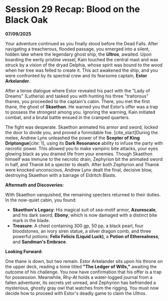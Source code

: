 # Session 29 Recap: Blood on the Black Oak
**07/09/2025**

Your adventure continued as you finally stood before the Dead Falls. After navigating a treacherous, flooded passage, you emerged into a silent, hidden lake where the legendary ghost ship, the ***Ultros***, awaited. Upon boarding the eerily pristine vessel, Kain touched the central mast and was struck by a vision of the dryad Delphia, whose spirit was bound to the wood when her tree was felled to create it. This act awakened the ship, and you were confronted by its spectral crew and its fearsome captain, **Estor Arkelander**.

After a tense dialogue where Estor revealed his pact with the "Lady of Dreams" (Lutheria) and tasked you with hunting his three "traitorous" thanes, you proceeded to the captain's cabin. There, you met the first thane, the ghost of **Skaethon**. He warned you that Estor’s offer was a trap to possess the strongest among you. Ignoring the warning, Kain initiated combat, and a brutal battle ensued in the cramped quarters.

The fight was desperate. Skaethon animated his armor and sword, locked the door to divide you, and proved a formidable foe. [cite_start]During the melee, Andrew Lynx unleashed the power of the **Scepter of King Driptongue**[cite: 1], using its **Dark Resonance** ability to infuse the party with necrotic power. This allowed you to make vampiric bite attacks, your eyes glowing black as you drained life from your enemies. Though Skaethon himself was immune to the necrotic drain, Zephyrion bit the animated sword in half, and Tharok bit a specter to death. After both Zephyrion and Tharok were knocked unconscious, Andrew Lynx dealt the final, decisive blow, destroying Skaethon with a barrage of Eldritch Blasts.

**Aftermath and Discoveries:**

With Skaethon vanquished, the remaining specters returned to their duties. In the now-quiet cabin, you found:
* **Skaethon's Legacy**: His magical suit of sea-motif armor, **Azurescale**, and his dark sword, **Ebony**, which is now damaged with a distinct bite mark in the blade.
* **Treasure**: A chest containing 300 gp, 50 pp, a black pearl, four bloodstones, an ivory siren statue, a silver dragon comb, and three powerful potions: **Felix Felicis (Liquid Luck)**, a **Potion of Etherealness**, and **Sandman's Embrace**.

**Looking Forward:**

One thane is down, but two remain. Estor Arkelander sits upon his throne on the upper deck, reading a tome titled **"The Ledger of Wills,"** awaiting the outcome of his challenge. You now have confirmation that his offer is a trap for possession. Meanwhile, Rhy-At holds a water-logged journal from a fallen adventurer, its secrets yet unread, and Zephyrion has befriended a mysterious, ghostly gray owl that watches from the rigging. You must now decide how to proceed with Estor's deadly game to claim the *Ultros*.
